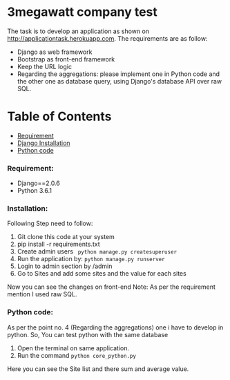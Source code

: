 # 3megawatt company test
The task is to develop an application as shown on http://applicationtask.herokuapp.com. The requirements are as follow:

- Django as web framework
- Bootstrap as front-end framework
- Keep the URL logic
- Regarding the aggregations: please implement one in Python code and the other one as database query, using Django's database API over raw SQL.
# Table of Contents

* [Requirement](#requirement)
* [Django Installation](#installation)
* [Python code](#python_code)

<a name="requirement"></a>
### Requirement:
* Django==2.0.6
* Python 3.6.1

<a name="installation"></a>
### Installation:
Following Step need to follow:
1. Git clone this code at your system
2. pip install -r requirements.txt
3. Create admin users
``` python manage.py createsuperuser```
4. Run the application by: ```python manage.py runserver```
5. Login to admin section by /admin
6. Go to Sites and add some sites and the value for each sites

Now you can see the changes on front-end
Note: As per the requirement mention I used raw SQL.

<a name="python_code"></a>
### Python code:
As per the point no. 4 (Regarding the aggregations) one i have to develop in python.
So, You can test python with the same database
1. Open the terminal on same application.
2. Run the command ```python core_python.py```

Here you can see the Site list and there sum and average value.

